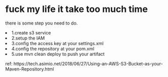 <h1>fuck my life it take too much time</h1>

<p>
there is some step you need to do.
</p>

<oi>
<li>1.create s3 service</li>
<li>2.setup the IAM</li>
<li>3.config the access key at your settings.xml</li>
<li>4.config the repository at your pom.xml</li>
<li>5.use <a>mvn clean deploy</a> to push your artifact</li>
</oi>




<p>
ref:
https://tech.asimio.net/2018/06/27/Using-an-AWS-S3-Bucket-as-your-Maven-Repository.html
</p>